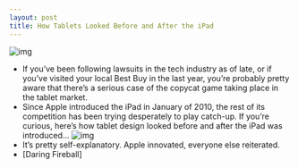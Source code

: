 ```yaml
---
layout: post
title: How Tablets Looked Before and After the iPad
---
```

![img](http://media.idownloadblog.com/wp-content/uploads/2011/08/before-ipad-e1313754198962.png)
* If you’ve been following lawsuits in the tech industry as of late, or if you’ve visited your local Best Buy in the last year, you’re probably pretty aware that there’s a serious case of the copycat game taking place in the tablet market.
* Since Apple introduced the iPad in January of 2010, the rest of its competition has been trying desperately to play catch-up. If you’re curious, here’s how tablet design looked before and after the iPad was introduced…
![img](http://media.idownloadblog.com/wp-content/uploads/2011/08/tablets-before-and-after-ipad.jpeg)
* It’s pretty self-explanatory. Apple innovated, everyone else reiterated.
* [Daring Fireball]

